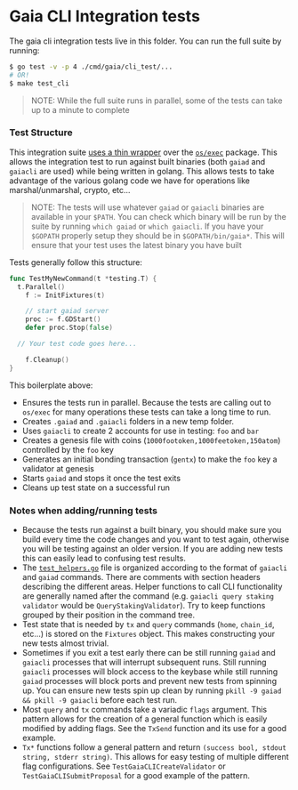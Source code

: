 # Gaia CLI Integration tests

The gaia cli integration tests live in this folder. You can run the full suite by running:

```bash
$ go test -v -p 4 ./cmd/gaia/cli_test/...
# OR!
$ make test_cli
```
> NOTE: While the full suite runs in parallel, some of the tests can take up to a minute to complete

### Test Structure

This integration suite [uses a thin wrapper](https://godoc.org/github.com/cosmos/cosmos-sdk/tests) over the [`os/exec`](https://golang.org/pkg/os/exec/) package. This allows the integration test to run against built binaries (both `gaiad` and `gaiacli` are used) while being written in golang. This allows tests to take advantage of the various golang code we have for operations like marshal/unmarshal, crypto, etc...

> NOTE: The tests will use whatever `gaiad` or `gaiacli` binaries are available in your `$PATH`. You can check which binary will be run by the suite by running `which gaiad` or `which gaiacli`. If you have your `$GOPATH` properly setup they should be in `$GOPATH/bin/gaia*`. This will ensure that your test uses the latest binary you have built

Tests generally follow this structure:

```go
func TestMyNewCommand(t *testing.T) {
  t.Parallel()
	f := InitFixtures(t)

	// start gaiad server
	proc := f.GDStart()
	defer proc.Stop(false)

  // Your test code goes here...

	f.Cleanup()
}
```

This boilerplate above:
- Ensures the tests run in parallel. Because the tests are calling out to `os/exec` for many operations these tests can take a long time to run.
- Creates `.gaiad` and `.gaiacli` folders in a new temp folder.
- Uses `gaiacli` to create 2 accounts for use in testing: `foo` and `bar`
- Creates a genesis file with coins (`1000footoken,1000feetoken,150atom`) controlled by the `foo` key
- Generates an initial bonding transaction (`gentx`) to make the `foo` key a validator at genesis
- Starts `gaiad` and stops it once the test exits
- Cleans up test state on a successful run

### Notes when adding/running tests

- Because the tests run against a built binary, you should make sure you build every time the code changes and you want to test again, otherwise you will be testing against an older version. If you are adding new tests this can easily lead to confusing test results.
- The [`test_helpers.go`](./test_helpers.go) file is organized according to the format of `gaiacli` and `gaiad` commands. There are comments with section headers describing the different areas. Helper functions to call CLI functionality are generally named after the command (e.g. `gaiacli query staking validator` would be `QueryStakingValidator`). Try to keep functions grouped by their position in the command tree.
- Test state that is needed by `tx` and `query` commands (`home`, `chain_id`, etc...) is stored on the `Fixtures` object. This makes constructing your new tests almost trivial.
- Sometimes if you exit a test early there can be still running `gaiad` and `gaiacli` processes that will interrupt subsequent runs. Still running `gaiacli` processes will block access to the keybase while still running `gaiad` processes will block ports and prevent new tests from spinning up. You can ensure new tests spin up clean by running `pkill -9 gaiad && pkill -9 gaiacli` before each test run.
- Most `query` and `tx` commands take a variadic `flags` argument. This pattern allows for the creation of a general function which is easily modified by adding flags. See the `TxSend` function and its use for a good example.
- `Tx*` functions follow a general pattern and return `(success bool, stdout string, stderr string)`. This allows for easy testing of multiple different flag configurations. See `TestGaiaCLICreateValidator` or `TestGaiaCLISubmitProposal` for a good example of the pattern.
